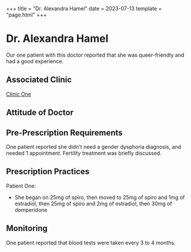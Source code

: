 +++
title = "Dr. Alexandra Hamel"
date = 2023-07-13
template = "page.html"
+++

# Dr. Alexandra Hamel
Our one patient with this doctor reported that she was queer-friendly and had a good experience. 
## Associated Clinic
[Clinic One](...\clinics\clinics-template.md)
## Attitude of Doctor
## Pre-Prescription Requirements
One patient reported she didn't need a gender dysphoria diagnosis, and needed 1 appointment. Fertility treatment was briefly discussed. 
## Prescription Practices
Patient One:
* She began on 25mg of spiro, then moved to 25mg of spiro and 1mg of estradiol, then 25mg of spiro and 2mg of estradiol, then 30mg of domperidone
## Monitoring
One patient reported that blood tests were taken every 3 to 4 months. 
